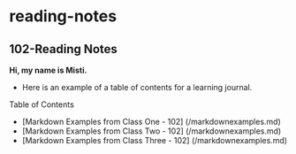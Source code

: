 # reading-notes
## 102-Reading Notes

**Hi, my name is Misti.**


- Here is an example of a table of contents for a learning journal. 

Table of Contents
- [Markdown Examples from Class One - 102] (/markdownexamples.md)
- [Markdown Examples from Class Two - 102] (/markdownexamples.md)
- [Markdown Examples from Class Three - 102] (/markdownexamples.md)
